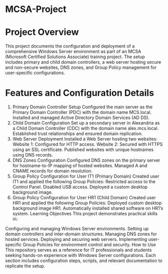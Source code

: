 # MCSA-Project
# Project Overview
This project documents the configuration and deployment of a comprehensive Windows Server environment as part of an MCSA (Microsoft Certified Solutions Associate) training project. The setup includes primary and child domain controllers, a web server hosting secure and non-secure websites, DNS zones, and Group Policy management for user-specific configurations.

# Features and Configuration Details
1. Primary Domain Controller Setup
Configured the main server as the Primary Domain Controller (PDC) with the domain name MCS.local.
Installed and managed Active Directory Domain Services (AD DS).
2. Child Domain Configuration
Set up a secondary server in Alexandria as a Child Domain Controller (CDC) with the domain name alex.mcs.local.
Established trust relationships and ensured domain replication.
3. Web Server Deployment
Installed a Web Server hosting two websites:
Website 1: Configured for HTTP access.
Website 2: Secured with HTTPS using an SSL certificate.
Published websites with unique hostnames using DNS records.
4. DNS Zones Configuration
Configured DNS zones on the primary server for hostname-to-IP mapping of hosted websites.
Managed A and CNAME records for domain resolution.
5. Group Policy Configuration for User IT1 (Primary Domain)
Created user IT1 and applied the following Group Policies:
Restricted access to the Control Panel.
Disabled USB access.
Deployed a custom desktop background image.
6. Group Policy Configuration for User HR1 (Child Domain)
Created user HR1 and applied the following Group Policies:
Deployed custom desktop background image HR1.
Automatically installed shared software on HR1’s system.
Learning Objectives
This project demonstrates practical skills in:

Configuring and managing Windows Server environments.
Setting up domain controllers and inter-domain structures.
Managing DNS zones for hosted services.
Deploying and securing web servers.
Implementing user-specific Group Policies for environment control and security.
How to Use
This repository serves as a reference for IT professionals and students seeking hands-on experience with Windows Server configurations. Each section includes configuration steps, scripts, and relevant documentation to replicate the setup.
